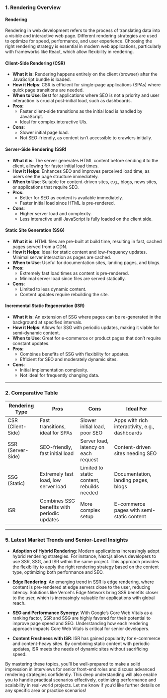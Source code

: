 ### 1. **Rendering Overview**

#### Rendering
Rendering in web development refers to the process of translating data into a visible and interactive web page. Different rendering strategies are used to optimize for speed, performance, and user experience. Choosing the right rendering strategy is essential in modern web applications, particularly with frameworks like React, which allow flexibility in rendering.

#### Client-Side Rendering (CSR)
- **What it is**: Rendering happens entirely on the client (browser) after the JavaScript bundle is loaded.
- **How it Helps**: CSR is efficient for single-page applications (SPAs) where quick page transitions are needed.
- **When to Use**: Best for applications where SEO is not a priority and user interaction is crucial post-initial load, such as dashboards.
- **Pros**:
  - Faster client-side transitions as the initial load is handled by JavaScript.
  - Ideal for complex interactive UIs.
- **Cons**:
  - Slower initial page load.
  - Not SEO-friendly, as content isn’t accessible to crawlers initially.
  
#### Server-Side Rendering (SSR)
- **What it is**: The server generates HTML content before sending it to the client, allowing for faster initial load times.
- **How it Helps**: Enhances SEO and improves perceived load time, as users see the page structure immediately.
- **When to Use**: Suitable for content-driven sites, e.g., blogs, news sites, or applications that require SEO.
- **Pros**:
  - Better for SEO as content is available immediately.
  - Faster initial load since HTML is pre-rendered.
- **Cons**:
  - Higher server load and complexity.
  - Less interactive until JavaScript is fully loaded on the client side.

#### Static Site Generation (SSG)
- **What it is**: HTML files are pre-built at build time, resulting in fast, cached pages served from a CDN.
- **How it Helps**: Ideal for static content and low-frequency updates. Minimal server interaction as pages are cached.
- **When to Use**: Useful for documentation sites, landing pages, and blogs.
- **Pros**:
  - Extremely fast load times as content is pre-rendered.
  - Minimal server load since files are served statically.
- **Cons**:
  - Limited to less dynamic content.
  - Content updates require rebuilding the site.

#### Incremental Static Regeneration (ISR)
- **What it is**: An extension of SSG where pages can be re-generated in the background at specified intervals.
- **How it Helps**: Allows for SSG with periodic updates, making it viable for semi-dynamic content.
- **When to Use**: Great for e-commerce or product pages that don’t require constant updates.
- **Pros**:
  - Combines benefits of SSG with flexibility for updates.
  - Efficient for SEO and moderately dynamic sites.
- **Cons**:
  - Initial implementation complexity.
  - Not ideal for frequently changing data.

---

### 2. **Comparative Table**

| Rendering Type      | Pros                              | Cons                                   | Ideal For                                   |
|---------------------|-----------------------------------|----------------------------------------|---------------------------------------------|
| CSR (Client-Side)   | Fast transitions, ideal for SPAs  | Slower initial load, poor SEO          | Apps with rich interactivity, e.g., dashboards |
| SSR (Server-Side)   | SEO-friendly, fast initial load   | Server load, latency on each request   | Content-driven sites needing SEO             |
| SSG (Static)        | Extremely fast load, low server load | Limited to static content, rebuilds needed | Documentation, landing pages, blogs        |
| ISR                 | Combines SSG benefits with periodic updates | More complex setup                      | E-commerce pages with semi-static content   |

---

### 5. **Latest Market Trends and Senior-Level Insights**

- **Adoption of Hybrid Rendering**: Modern applications increasingly adopt hybrid rendering strategies. For instance, Next.js allows developers to use SSR, SSG, and ISR within the same project. This approach provides the flexibility to apply the right rendering strategy based on the content type, optimizing both performance and SEO.

- **Edge Rendering**: An emerging trend in SSR is edge rendering, where content is pre-rendered at edge servers close to the user, reducing latency. Solutions like Vercel's Edge Network bring SSR benefits closer to the user, which is increasingly valuable for applications with global reach.

- **SEO and Performance Synergy**: With Google’s Core Web Vitals as a ranking factor, SSR and SSG are highly favored for their potential to improve page speed and SEO. Understanding how each rendering approach impacts Core Web Vitals is critical for senior developers.

- **Content Freshness with ISR**: ISR has gained popularity for e-commerce and content-heavy sites. By combining static content with periodic updates, ISR meets the needs of dynamic sites without sacrificing speed. 

By mastering these topics, you’ll be well-prepared to make a solid impression in interviews for senior front-end roles and discuss advanced rendering strategies confidently. This deep understanding will also enable you to handle practical scenarios effectively, optimizing performance and scalability in real-world projects. Let me know if you’d like further details on any specific area or practice scenarios!